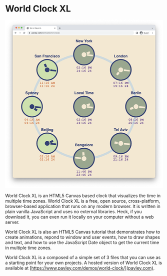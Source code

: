 # World Clock XL

![World Clock XL Screenshot](/images/World-Clock-XL.png)

World Clock XL is an HTML5 Canvas based clock that visualizes the time in multiple time zones. World Clock XL is a free, open source, cross-platform, browser-based application that runs on any modern browser. It is written in plain vanilla JavaScript and uses no external libraries. Heck, if you download it, you can even run it locally on your computer without a web server.

World Clock XL is also an HTML5 Canvas tutorial that demonstrates how to create animations, repond to window and user events, how to draw shapes and text, and how to use the JavaScript Date object to get the current time in multiple time zones.

World Clock XL is a composed of a simple set of 3 files that you can use as a starting point for your own projects. A hosted version of World Clock XL is available at [https://www.pavley.com/demos/world-clock/](pavley.com).

